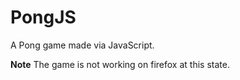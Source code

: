 # PongJS
A Pong game made via JavaScript.

**Note**
The game is not working on firefox at this state. 
